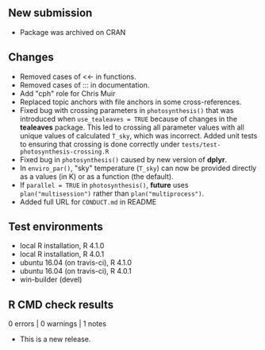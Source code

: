 ## New submission
  
* Package was archived on CRAN

## Changes

* Removed cases of <<- in functions.
* Removed cases of ::: in documentation.
* Add "cph" role for Chris Muir
* Replaced topic anchors with file anchors in some cross-references.
* Fixed bug with crossing parameters in `photosynthesis()` that was introduced when `use_tealeaves = TRUE` because of changes in the **tealeaves** package. This led to crossing all parameter values with all unique values of calculated `T_sky`, which was incorrect. Added unit tests to ensuring that crossing is done correctly under `tests/test-photosynthesis-crossing.R`
* Fixed bug in `photosynthesis()` caused by new version of **dplyr**.
* In `enviro_par()`, "sky" temperature (`T_sky`) can now be provided directly as a values (in K) or as a function (the default).
* If `parallel = TRUE` in `photosynthesis()`, **future** uses `plan("multisession")` rather than `plan("multiprocess")`.
* Added full URL for `CONDUCT.md` in README

## Test environments
* local R installation, R 4.1.0
* local R installation, R 4.0.1
* ubuntu 16.04 (on travis-ci), R 4.1.0
* ubuntu 16.04 (on travis-ci), R 4.0.1
* win-builder (devel)

## R CMD check results

0 errors | 0 warnings | 1 notes

* This is a new release.
